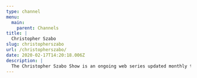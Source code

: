 ```yaml
---
type: channel
menu:
  main:
    parent: Channels
title: |
  Christopher Szabo
slug: christopherszabo
url: /christopherszabo/
date: 2020-02-17T14:20:18.006Z
description: |
  The Christopher Szabo Show is an ongoing web series updated monthly that ganders at the obscure oddities of different mediums from films, videos, television shows, and video games. It is highly advised that you watch these episodes while under the influence and wearing headphones.
---
```

